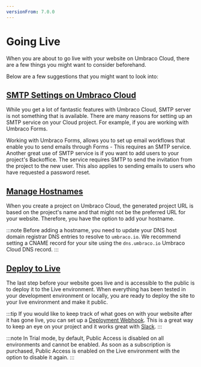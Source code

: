 ```yaml
---
versionFrom: 7.0.0
---
```


# Going Live

When you are about to go live with your website on Umbraco Cloud, there are a few things you might want to consider beforehand.

Below are a few suggestions that you might want to look into:

## [SMTP Settings on Umbraco Cloud](../SMTP-settings)

While you get a lot of fantastic features with Umbraco Cloud, SMTP server is not something that is available. There are many reasons for setting up an SMTP service on your Cloud project. For example, if you are working with Umbraco Forms.

Working with Umbraco Forms, allows you to set up email workflows that enable you to send emails through Forms - This requires an SMTP service. Another great use of SMTP service is if you want to add users to your project's Backoffice. The service requires SMTP to send the invitation from the project to the new user. This also applies to sending emails to users who have requested a password reset.

## [Manage Hostnames](../Manage-Hostnames)

When you create a project on Umbraco Cloud, the generated project URL is based on the project's name and that might not be the preferred URL for your website. Therefore, you have the option to add your hostname.

:::note
Before adding a hostname, you need to update your DNS host domain registrar DNS entries to resolve to `umbraco.io`. We recommend setting a CNAME record for your site using the `dns.umbraco.io` Umbraco Cloud DNS record.
:::

## [Deploy to Live](../../Deployment/Cloud-to-Cloud)

The last step before your website goes live and is accessible to the public is to deploy it to the Live environment. When everything has been tested in your development environment or locally, you are ready to deploy the site to your live environment and make it public.

:::tip
If you would like to keep track of what goes on with your website after it has gone live, you can set up a [Deployment Webhook](../../Deployment/Deployment-Webhook). This is a great way to keep an eye on your project and it works great with [Slack](https://slack.com/).
:::

:::note
In Trial mode, by default, Public Access is disabled on all environments and cannot be enabled. As soon as a subscription is purchased, Public Access is enabled on the Live environment with the option to disable it again.
:::
